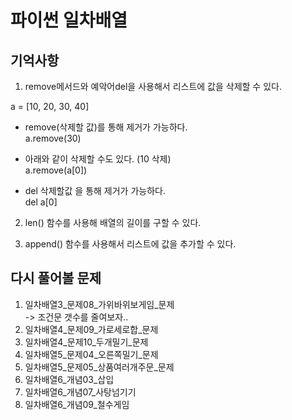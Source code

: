 # 파이썬 일차배열
## 기억사항
1. remove메서드와 예악어del을 사용해서 리스트에 값을 삭제할 수 있다.  

a = [10, 20, 30, 40]  

* remove(삭제할 값)를 통해 제거가 가능하다.  
a.remove(30)  

* 아래와 같이 삭제할 수도 있다. (10 삭제)  
a.remove(a[0])  

* del 삭제할값 을 통해 제거가 가능하다.  
del a[0]  

2. len() 함수를 사용해 배열의 길이를 구할 수 있다.  

3. append() 함수를 사용해서 리스트에 값을 추가할 수 있다.  

## 다시 풀어볼 문제
1. 일차배열3_문제08_가위바위보게임_문제  
-> 조건문 갯수를 줄여보자..  
2. 일차배열4_문제09_가로세로합_문제  
3. 일차배열4_문제10_두개밀기_문제  
4. 일차배열5_문제04_오른쪽밀기_문제  
5. 일차배열5_문제05_상품여러개주문_문제  
6. 일차배열6_개념03_삽입  
7. 일차배열6_개념07_사탕넘기기  
8. 일차배열6_개념09_철수게임